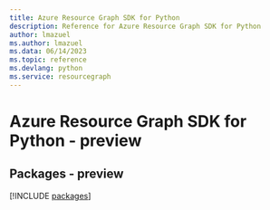 ```yaml
---
title: Azure Resource Graph SDK for Python
description: Reference for Azure Resource Graph SDK for Python
author: lmazuel
ms.author: lmazuel
ms.data: 06/14/2023
ms.topic: reference
ms.devlang: python
ms.service: resourcegraph
---
```

# Azure Resource Graph SDK for Python - preview
## Packages - preview
[!INCLUDE [packages](resource-graph-index.md)]